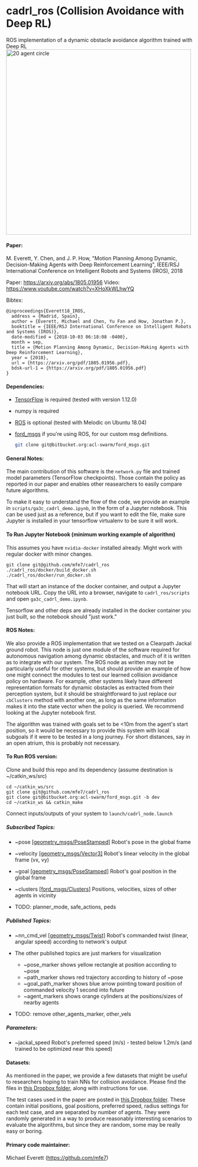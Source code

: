 # cadrl_ros (Collision Avoidance with Deep RL)

ROS implementation of a dynamic obstacle avoidance algorithm trained with Deep RL
<img src="misc/A3C_20agents_0.png" width="500" alt="20 agent circle">

#### Paper:

M. Everett, Y. Chen, and J. P. How, "Motion Planning Among Dynamic, Decision-Making Agents with Deep Reinforcement Learning", IEEE/RSJ International Conference on Intelligent Robots and Systems (IROS), 2018

Paper: https://arxiv.org/abs/1805.01956
Video: https://www.youtube.com/watch?v=XHoXkWLhwYQ

Bibtex:
```
@inproceedings{Everett18_IROS,
  address = {Madrid, Spain},
  author = {Everett, Michael and Chen, Yu Fan and How, Jonathan P.},
  booktitle = {IEEE/RSJ International Conference on Intelligent Robots and Systems (IROS)},
  date-modified = {2018-10-03 06:18:08 -0400},
  month = sep,
  title = {Motion Planning Among Dynamic, Decision-Making Agents with Deep Reinforcement Learning},
  year = {2018},
  url = {https://arxiv.org/pdf/1805.01956.pdf},
  bdsk-url-1 = {https://arxiv.org/pdf/1805.01956.pdf}
}
```

#### Dependencies:

* [TensorFlow](https://www.tensorflow.org/) is required (tested with version 1.12.0)

* numpy is required

* [ROS](http://wiki.ros.org/) is optional (tested with Melodic on Ubuntu 18.04)

* [ford_msgs](https://bitbucket.org/acl-swarm/ford_msgs/src/master/) if you're using ROS, for our custom msg definitions.

  ```sh
  git clone git@bitbucket.org:acl-swarm/ford_msgs.git
  ```

#### General Notes:
The main contribution of this software is the `network.py` file and trained model parameters (TensorFlow checkpoints).
Those contain the policy as reported in our paper and enables other reasearchers to easily compare future algorithms.

To make it easy to understand the flow of the code, we provide an example in `scripts/ga3c_cadrl_demo.ipynb`, in the form of a Jupyter notebook. This can be used just as a reference, but if you want to edit the file, make sure Jupyter is installed in your tensorflow virtualenv to be sure it will work.

#### To Run Jupyter Notebook (minimum working example of algorithm)

This assumes you have `nvidia-docker` installed already. Might work with regular docker with minor changes.

```
git clone git@github.com/mfe7/cadrl_ros
./cadrl_ros/docker/build_docker.sh
./cadrl_ros/docker/run_docker.sh
```

That will start an instance of the docker container, and output a Jupyter notebook URL. Copy the URL into a browser, navigate to `cadrl_ros/scripts` and open `ga3c_cadrl_demo.ipynb`.

Tensorflow and other deps are already installed in the docker container you just built, so the notebook should "just work."

#### ROS Notes:

We also provide a ROS implementation that we tested on a Clearpath Jackal ground robot.
This node is just one module of the software required for autonomous navigation among dynamic obstacles, and much of it is written as to integrate with our system.
The ROS node as written may not be particularly useful for other systems, but should provide an example of how one might connect the modules to test our learned collision avoidance policy on hardware.
For example, other systems likely have different representation formats for dynamic obstacles as extracted from their perception system, but it should be straightforward to just replace our `cbClusters` method with another one, as long as the same information makes it into the state vector when the policy is queried.
We recommend looking at the Jupyter notebook first.

The algorithm was trained with goals set to be <10m from the agent's start position, so it would be necessary to provide this system with local subgoals if it were to be tested in a long journey.
For short distances, say in an open atrium, this is probably not necessary.


#### To Run ROS version:
Clone and build this repo and its dependency (assume destination is ~/catkin_ws/src)
```
cd ~/catkin_ws/src
git clone git@github.com/mfe7/cadrl_ros
git clone git@bitbucket.org:acl-swarm/ford_msgs.git -b dev
cd ~/catkin_ws && catkin_make
```

Connect inputs/outputs of your system to `launch/cadrl_node.launch`

##### Subscribed Topics:
* ~pose [[geometry_msgs/PoseStamped]](http://docs.ros.org/api/geometry_msgs/html/msg/PoseStamped.html)
	Robot's pose in the global frame

* ~velocity [[geometry_msgs/Vector3]](http://docs.ros.org/kinetic/api/geometry_msgs/html/msg/Vector3.html)
	Robot's linear velocity in the global frame (vx, vy)

* ~goal [[geometry_msgs/PoseStamped]](http://docs.ros.org/api/geometry_msgs/html/msg/PoseStamped.html)
	Robot's goal position in the global frame

* ~clusters [[ford_msgs/Clusters]]()
	Positions, velocities, sizes of other agents in vicinity

* TODO: planner_mode, safe_actions, peds

##### Published Topics:
* ~nn_cmd_vel [[geometry_msgs/Twist]](http://docs.ros.org/api/geometry_msgs/html/msg/Twist.html)
	Robot's commanded twist (linear, angular speed) according to network's output

* The other published topics are just markers for visualization
	* ~pose_marker shows yellow rectangle at position according to ~pose
	* ~path_marker shows red trajectory according to history of ~pose
	* ~goal_path_marker shows blue arrow pointing toward position of commanded velocity 1 second into future
	* ~agent_markers shows orange cylinders at the positions/sizes of nearby agents

* TODO: remove other_agents_marker, other_vels

##### Parameters:
* ~jackal_speed
	Robot's preferred speed (m/s) - tested below 1.2m/s (and trained to be optimized near this speed)
	
#### Datasets:
As mentioned in the paper, we provide a few datasets that might be useful to researchers hoping to train NNs for collision avoidance.
Please find the files in [this Dropbox folder](https://www.dropbox.com/sh/yu1spzhhj8c9akl/AAALo8yXSfQ1nxaU2KFRGWuTa?dl=0), along with instructions for use.

The test cases used in the paper are posted in [this Dropbox folder](https://www.dropbox.com/sh/58uodr11pke8yi0/AACPrZQr8wFWyNlETIFDCc7Pa?dl=0).
These contain initial positions, goal positions, preferred speed, radius settings for each test case, and are separated by number of agents.
They were randomly generated in a way to produce reasonably interesting scenarios to evaluate the algorithms, but since they are random, some may be really easy or boring.

#### Primary code maintainer:
Michael Everett (https://github.com/mfe7)
